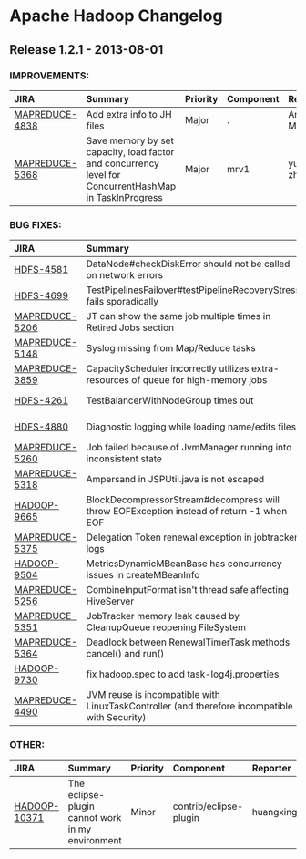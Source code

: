 
<!---
# Licensed to the Apache Software Foundation (ASF) under one
# or more contributor license agreements.  See the NOTICE file
# distributed with this work for additional information
# regarding copyright ownership.  The ASF licenses this file
# to you under the Apache License, Version 2.0 (the
# "License"); you may not use this file except in compliance
# with the License.  You may obtain a copy of the License at
#
#     http://www.apache.org/licenses/LICENSE-2.0
#
# Unless required by applicable law or agreed to in writing, software
# distributed under the License is distributed on an "AS IS" BASIS,
# WITHOUT WARRANTIES OR CONDITIONS OF ANY KIND, either express or implied.
# See the License for the specific language governing permissions and
# limitations under the License.
-->
# Apache Hadoop Changelog

## Release 1.2.1 - 2013-08-01



### IMPROVEMENTS:

| JIRA | Summary | Priority | Component | Reporter | Contributor |
|:---- |:---- | :--- |:---- |:---- |:---- |
| [MAPREDUCE-4838](https://issues.apache.org/jira/browse/MAPREDUCE-4838) | Add extra info to JH files |  Major | . | Arun C Murthy | Zhijie Shen |
| [MAPREDUCE-5368](https://issues.apache.org/jira/browse/MAPREDUCE-5368) | Save memory by  set capacity, load factor and concurrency level for ConcurrentHashMap in TaskInProgress |  Major | mrv1 | yunjiong zhao | yunjiong zhao |


### BUG FIXES:

| JIRA | Summary | Priority | Component | Reporter | Contributor |
|:---- |:---- | :--- |:---- |:---- |:---- |
| [HDFS-4581](https://issues.apache.org/jira/browse/HDFS-4581) | DataNode#checkDiskError should not be called on network errors |  Major | datanode | Rohit Kochar | Rohit Kochar |
| [HDFS-4699](https://issues.apache.org/jira/browse/HDFS-4699) | TestPipelinesFailover#testPipelineRecoveryStress fails sporadically |  Major | test | Chris Nauroth | Chris Nauroth |
| [MAPREDUCE-5206](https://issues.apache.org/jira/browse/MAPREDUCE-5206) | JT can show the same job multiple times in Retired Jobs section |  Minor | . | Arun C Murthy | Arun C Murthy |
| [MAPREDUCE-5148](https://issues.apache.org/jira/browse/MAPREDUCE-5148) | Syslog missing from Map/Reduce tasks |  Major | tasktracker | Yesha Vora | Arun C Murthy |
| [MAPREDUCE-3859](https://issues.apache.org/jira/browse/MAPREDUCE-3859) | CapacityScheduler incorrectly utilizes extra-resources of queue for high-memory jobs |  Major | capacity-sched | Sergey Tryuber | Sergey Tryuber |
| [HDFS-4261](https://issues.apache.org/jira/browse/HDFS-4261) | TestBalancerWithNodeGroup times out |  Major | balancer & mover | Tsz Wo Nicholas Sze | Junping Du |
| [HDFS-4880](https://issues.apache.org/jira/browse/HDFS-4880) | Diagnostic logging while loading name/edits files |  Major | namenode | Arpit Agarwal | Suresh Srinivas |
| [MAPREDUCE-5260](https://issues.apache.org/jira/browse/MAPREDUCE-5260) | Job failed because of JvmManager running into inconsistent state |  Major | tasktracker | yunjiong zhao | yunjiong zhao |
| [MAPREDUCE-5318](https://issues.apache.org/jira/browse/MAPREDUCE-5318) | Ampersand in JSPUtil.java is not escaped |  Minor | jobtracker | Bohou Li | Bohou Li |
| [HADOOP-9665](https://issues.apache.org/jira/browse/HADOOP-9665) | BlockDecompressorStream#decompress will throw EOFException instead of return -1 when EOF |  Critical | . | Zhijie Shen | Zhijie Shen |
| [MAPREDUCE-5375](https://issues.apache.org/jira/browse/MAPREDUCE-5375) | Delegation Token renewal exception in jobtracker logs |  Critical | . | Venkat Ranganathan | Venkat Ranganathan |
| [HADOOP-9504](https://issues.apache.org/jira/browse/HADOOP-9504) | MetricsDynamicMBeanBase has concurrency issues in createMBeanInfo |  Critical | metrics | Liang Xie | Liang Xie |
| [MAPREDUCE-5256](https://issues.apache.org/jira/browse/MAPREDUCE-5256) | CombineInputFormat isn\'t thread safe affecting HiveServer |  Major | . | Vinod Kumar Vavilapalli | Vinod Kumar Vavilapalli |
| [MAPREDUCE-5351](https://issues.apache.org/jira/browse/MAPREDUCE-5351) | JobTracker memory leak caused by CleanupQueue reopening FileSystem |  Critical | jobtracker | Sandy Ryza | Sandy Ryza |
| [MAPREDUCE-5364](https://issues.apache.org/jira/browse/MAPREDUCE-5364) | Deadlock between RenewalTimerTask methods cancel() and run() |  Major | . | Karthik Kambatla | Karthik Kambatla |
| [HADOOP-9730](https://issues.apache.org/jira/browse/HADOOP-9730) | fix hadoop.spec to add task-log4j.properties |  Major | build | Giridharan Kesavan | Giridharan Kesavan |
| [MAPREDUCE-4490](https://issues.apache.org/jira/browse/MAPREDUCE-4490) | JVM reuse is incompatible with LinuxTaskController (and therefore incompatible with Security) |  Critical | task-controller, tasktracker | George Datskos | sam liu |


### OTHER:

| JIRA | Summary | Priority | Component | Reporter | Contributor |
|:---- |:---- | :--- |:---- |:---- |:---- |
| [HADOOP-10371](https://issues.apache.org/jira/browse/HADOOP-10371) | The eclipse-plugin cannot work  in my environment |  Minor | contrib/eclipse-plugin | huangxing |  |


